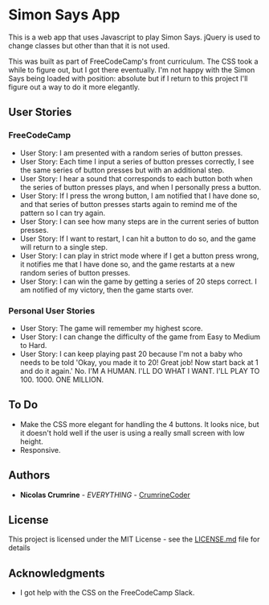 # Simon Says App

This is a web app that uses Javascript to play Simon Says. jQuery is used to change classes but other than that it is not used.

This was built as part of FreeCodeCamp's front curriculum. The CSS took a while to figure out, but I got there eventually. I'm not happy with the Simon Says being loaded with position: absolute but if I return to this project I'll figure out a way to do it more elegantly.

## User Stories

### FreeCodeCamp

* User Story: I am presented with a random series of button presses.
* User Story: Each time I input a series of button presses correctly, I see the same series of button presses but with an additional step.
* User Story: I hear a sound that corresponds to each button both when the series of button presses plays, and when I personally press a button.
* User Story: If I press the wrong button, I am notified that I have done so, and that series of button presses starts again to remind me of the pattern so I can try again.
* User Story: I can see how many steps are in the current series of button presses.
* User Story: If I want to restart, I can hit a button to do so, and the game will return to a single step.
* User Story: I can play in strict mode where if I get a button press wrong, it notifies me that I have done so, and the game restarts at a new random series of button presses.
* User Story: I can win the game by getting a series of 20 steps correct. I am notified of my victory, then the game starts over.

### Personal User Stories

* User Story: The game will remember my highest score. 
* User Story: I can change the difficulty of the game from Easy to Medium to Hard. 
* User Story: I can keep playing past 20 because I'm not a baby who needs to be told 'Okay, you made it to 20! Great job! Now start back at 1 and do it again.' No. I'M A HUMAN. I'LL DO WHAT I WANT. I'LL PLAY TO 100. 1000. ONE MILLION. 

## To Do

* Make the CSS more elegant for handling the 4 buttons. It looks nice, but it doesn't hold well if the user is using a really small screen with low height. 
* Responsive. 

## Authors

* **Nicolas Crumrine** - *EVERYTHING* - [CrumrineCoder](https://github.com/CrumrineCoder)

## License

This project is licensed under the MIT License - see the [LICENSE.md](LICENSE.md) file for details

## Acknowledgments

* I got help with the CSS on the FreeCodeCamp Slack.
